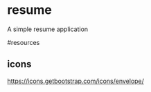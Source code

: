 # resume

A simple resume application

#resources

## icons

https://icons.getbootstrap.com/icons/envelope/
